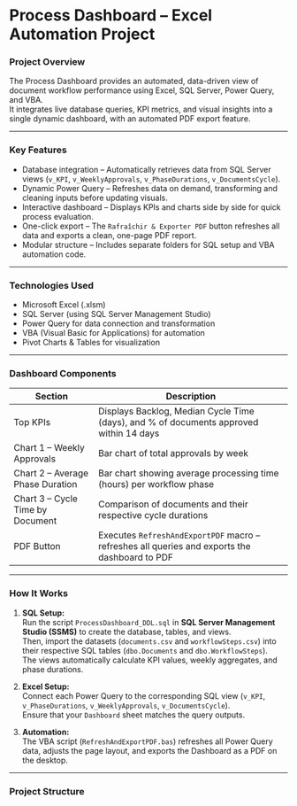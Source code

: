 # Process Dashboard – Excel Automation Project

### Project Overview
The Process Dashboard provides an automated, data-driven view of document workflow performance using Excel, SQL Server, Power Query, and VBA.  
It integrates live database queries, KPI metrics, and visual insights into a single dynamic dashboard, with an automated PDF export feature.

---

### Key Features
- Database integration – Automatically retrieves data from SQL Server views (`v_KPI`, `v_WeeklyApprovals`, `v_PhaseDurations`, `v_DocumentsCycle`).
- Dynamic Power Query – Refreshes data on demand, transforming and cleaning inputs before updating visuals.
- Interactive dashboard – Displays KPIs and charts side by side for quick process evaluation.
- One-click export – The `Rafraîchir & Exporter PDF` button refreshes all data and exports a clean, one-page PDF report.
- Modular structure – Includes separate folders for SQL setup and VBA automation code.

---

### Technologies Used
- Microsoft Excel (.xlsm)
- SQL Server (using SQL Server Management Studio)
- Power Query for data connection and transformation
- VBA (Visual Basic for Applications) for automation
- Pivot Charts & Tables for visualization

---

### Dashboard Components
| Section | Description |
|----------|--------------|
| Top KPIs | Displays Backlog, Median Cycle Time (days), and % of documents approved within 14 days |
| Chart 1 – Weekly Approvals | Bar chart of total approvals by week |
| Chart 2 – Average Phase Duration | Bar chart showing average processing time (hours) per workflow phase |
| Chart 3 – Cycle Time by Document | Comparison of documents and their respective cycle durations |
| PDF Button | Executes `RefreshAndExportPDF` macro – refreshes all queries and exports the dashboard to PDF |

---

### How It Works
1. **SQL Setup:**  
   Run the script `ProcessDashboard_DDL.sql` in **SQL Server Management Studio (SSMS)** to create the database, tables, and views.  
   Then, import the datasets (`documents.csv` and `workflowSteps.csv`) into their respective SQL tables (`dbo.Documents` and `dbo.WorkflowSteps`).  
   The views automatically calculate KPI values, weekly aggregates, and phase durations.

2. **Excel Setup:**  
   Connect each Power Query to the corresponding SQL view (`v_KPI`, `v_PhaseDurations`, `v_WeeklyApprovals`, `v_DocumentsCycle`).  
   Ensure that your `Dashboard` sheet matches the query outputs.

3. **Automation:**  
   The VBA script (`RefreshAndExportPDF.bas`) refreshes all Power Query data, adjusts the page layout, and exports the Dashboard as a PDF on the desktop.

---

### Project Structure
